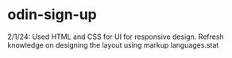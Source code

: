 # odin-sign-up

2/1/24: Used HTML and CSS for UI for responsive design. Refresh knowledge on designing the layout using markup languages.stat